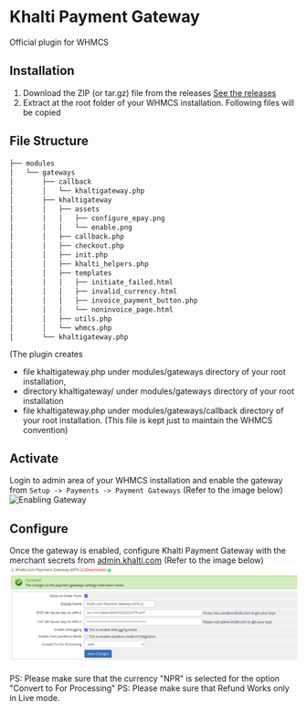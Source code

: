 # Khalti Payment Gateway
Official plugin for WHMCS

## Installation
1. Download the ZIP (or tar.gz) file from the releases [See the releases](https://github.com/khalti/whmcs-khaltigateway-plugin/releases)
2. Extract at the root folder of your WHMCS installation. Following files will be copied

## File Structure
```
├── modules
│   └── gateways
│       ├── callback
│       │   └── khaltigateway.php
│       ├── khaltigateway
│       │   ├── assets
│       │   │   ├── configure_epay.png
│       │   │   └── enable.png
│       │   ├── callback.php
│       │   ├── checkout.php
│       │   ├── init.php
│       │   ├── khalti_helpers.php
│       │   ├── templates
│       │   │   ├── initiate_failed.html
│       │   │   ├── invalid_currency.html
│       │   │   ├── invoice_payment_button.php
│       │   │   └── noninvoice_page.html
│       │   ├── utils.php
│       │   └── whmcs.php
│       └── khaltigateway.php   
```
   (The plugin creates 
   - file khaltigateway.php under modules/gateways directory of your root installation,
   - directory khaltigateway/ under modules/gateways directory of your root installation
   - file khaltigateway.php under modules/gateways/callback directory of your root installation. (This file is kept just to maintain the WHMCS convention)
   
## Activate
Login to admin area of your WHMCS installation and enable the gateway from 
``Setup -> Payments -> Payment Gateways``
(Refer to the image below)
![Enabling Gateway](modules/gateways/khaltigateway/assets/enable.png)

## Configure
Once the gateway is enabled, configure Khalti Payment Gateway with the merchant secrets from [admin.khalti.com](https://admin.khalti.com/)
(Refer to the image below)
![Configuring Khalti Payment Gateway](modules/gateways/khaltigateway/assets/configure_epay.png)

PS: Please make sure that the currency "NPR" is selected for the option "Convert to For Processing"
PS: Please make sure that Refund Works only in Live mode.
